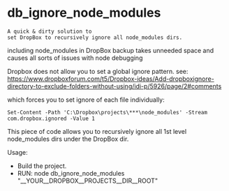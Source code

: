 # db_ignore_node_modules
```
A quick & dirty solution to
set DropBox to recursively ignore all node_modules dirs.
```

including node_modules in DropBox backup takes unneeded space and causes all sorts of issues with node debugging

Dropbox does not allow you to set a global ignore pattern.
see:
https://www.dropboxforum.com/t5/Dropbox-ideas/Add-dropboxignore-directory-to-exclude-folders-without-using/idi-p/5926/page/2#comments

which forces you to set ignore of each file individually:
```
Set-Content -Path 'C:\Dropbox\projects\***\node_modules' -Stream com.dropbox.ignored -Value 1
```

This piece of code allows you to recursively ignore all 1st level node_modules dirs under the DropBox dir.

Usage:
- Build the project.
- RUN: node db_ignore_node_modules "__YOUR__DROPBOX__PROJECTS__DIR__ROOT"